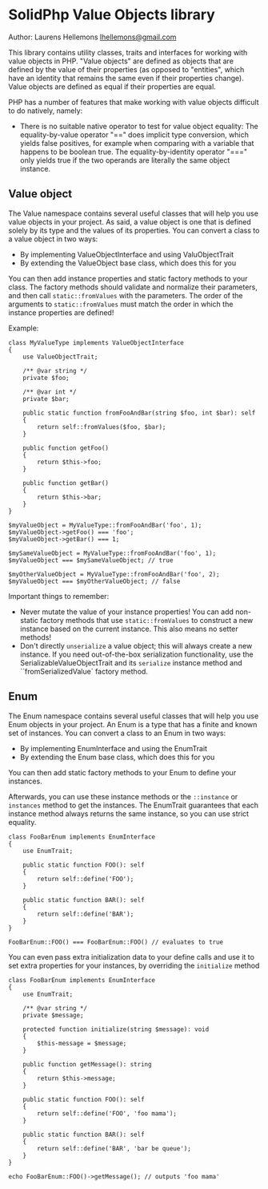 SolidPhp Value Objects library
==============================

Author: Laurens Hellemons <lhellemons@gmail.com>

This library contains utility classes, traits and interfaces for working with value objects in PHP.
"Value objects" are defined as objects that are defined by the value of their properties
(as opposed to "entities", which have an identity that remains the same even if their properties change).
Value objects are defined as equal if their properties are equal.

PHP has a number of features that make working with value objects difficult to do natively, namely:
- There is no suitable native operator to test for value object equality: The equality-by-value operator "=="
  does implicit type conversion, which yields false positives, for example when comparing with a variable
  that happens to be boolean true. The equality-by-identity operator "===" only yields true if the two operands
  are literally the same object instance.



Value object
------------

The Value namespace contains several useful classes that will help you use value objects in your project.
As said, a value object is one that is defined solely by its type and the values of its properties.
You can convert a class to a value object in two ways:
- By implementing ValueObjectInterface and using ValuObjectTrait
- By extending the ValueObject base class, which does this for you

You can then add instance properties and static factory methods to your class.
The factory methods should validate and normalize their parameters, and then call `static::fromValues`
with the parameters. The order of the arguments to `static::fromValues` must match the order in which the
instance properties are defined!

Example:
```
class MyValueType implements ValueObjectInterface
{
    use ValueObjectTrait;

    /** @var string */
    private $foo;

    /** @var int */
    private $bar;

    public static function fromFooAndBar(string $foo, int $bar): self
    {
        return self::fromValues($foo, $bar);
    }

    public function getFoo()
    {
        return $this->foo;
    }

    public function getBar()
    {
        return $this->bar;
    }
}

$myValueObject = MyValueType::fromFooAndBar('foo', 1);
$myValueObject->getFoo() === 'foo';
$myValueObject->getBar() === 1;

$mySameValueObject = MyValueType::fromFooAndBar('foo', 1);
$myValueObject === $mySameValueObject; // true

$myOtherValueObject = MyValueType::fromFooAndBar('foo', 2);
$myValueObject === $myOtherValueObject; // false

```

Important things to remember:
- Never mutate the value of your instance properties! You can add non-static factory methods that
 use `static::fromValues` to construct a new instance based on the current instance. This also means no setter methods!
- Don't directly `unserialize` a value object; this will always create a new instance. If you need out-of-the-box
 serialization functionality, use the SerializableValueObjectTrait and its `serialize` instance method
 and ``fromSerializedValue` factory method.

Enum
----

The Enum namespace contains several useful classes that will help you use Enum objects in your project.
An Enum is a type that has a finite and known set of instances.
You can convert a class to an Enum in two ways:
- By implementing EnumInterface and using the EnumTrait
- By extending the Enum base class, which does this for you

You can then add static factory methods to your Enum to define your instances.

Afterwards, you can use these instance methods or the `::instance` or `instances` method to get the instances.
The EnumTrait guarantees that each instance method always returns the same instance, so you can use
strict equality.

```
class FooBarEnum implements EnumInterface
{
    use EnumTrait;

    public static function FOO(): self
    {
        return self::define('FOO');
    }

    public static function BAR(): self
    {
        return self::define('BAR');
    }
}

FooBarEnum::FOO() === FooBarEnum::FOO() // evaluates to true
```

You can even pass extra initialization data to your define calls and use it to set extra properties for your instances,
by overriding the `initialize` method


```
class FooBarEnum implements EnumInterface
{
    use EnumTrait;

    /** @var string */
    private $message;

    protected function initialize(string $message): void
    {
        $this-message = $message;
    }

    public function getMessage(): string
    {
        return $this->message;
    }

    public static function FOO(): self
    {
        return self::define('FOO', 'foo mama');
    }

    public static function BAR(): self
    {
        return self::define('BAR', 'bar be queue');
    }
}

echo FooBarEnum::FOO()->getMessage(); // outputs 'foo mama'
```
